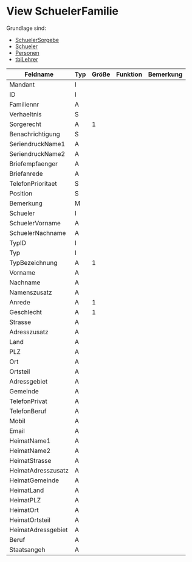# View SchuelerFamilie

Grundlage sind:

* [SchuelerSorgebe](https://doc.magellan7-toolbox.stueber.de/datenstruktur/tabellen/SchuelerSorgebe/)
* [Schueler](https://doc.magellan7-toolbox.stueber.de/datenstruktur/tabellen/Schueler/)
* [Personen](https://doc.magellan7-toolbox.stueber.de/datenstruktur/tabellen/Personen/)
* [tblLehrer](https://doc.magellan7-toolbox.stueber.de/datenstruktur/tabellen/tblLehrer/)

Feldname           | Typ | Größe | Funktion | Bemerkung
------------------ | --- | ----- | -------- | ---------
Mandant            | I   |       |          |  
ID                 | I   |       |          |  
Familiennr         | A   |       |          |  
Verhaeltnis        | S   |       |          |  
Sorgerecht         | A   | 1     |          |  
Benachrichtigung   | S   |       |          |  
SeriendruckName1   | A   |       |          |  
SeriendruckName2   | A   |       |          |  
Briefempfaenger    | A   |       |          |  
Briefanrede        | A   |       |          |  
TelefonPrioritaet  | S   |       |          |  
Position           | S   |       |          |  
Bemerkung          | M   |       |          |  
Schueler           | I   |       |          |  
SchuelerVorname    | A   |       |          |  
SchuelerNachname   | A   |       |          |  
TypID              | I   |       |          |  
Typ                | I   |       |          |  
TypBezeichnung     | A   | 1     |          |  
Vorname            | A   |       |          |  
Nachname           | A   |       |          |  
Namenszusatz       | A   |       |          |  
Anrede             | A   | 1     |          |  
Geschlecht         | A   | 1     |          |
Strasse            | A   |       |          |  
Adresszusatz       | A   |       |          |  
Land               | A   |       |          |  
PLZ                | A   |       |          |  
Ort                | A   |       |          |  
Ortsteil           | A   |       |          |  
Adressgebiet       | A   |       |          |  
Gemeinde           | A   |       |          |  
TelefonPrivat      | A   |       |          |  
TelefonBeruf       | A   |       |          |  
Mobil              | A   |       |          |  
Email              | A   |       |          |  
HeimatName1        | A   |       |          |  
HeimatName2        | A   |       |          |  
HeimatStrasse      | A   |       |          |  
HeimatAdresszusatz | A   |       |          |  
HeimatGemeinde     | A   |       |          |  
HeimatLand         | A   |       |          |  
HeimatPLZ          | A   |       |          |  
HeimatOrt          | A   |       |          |  
HeimatOrtsteil     | A   |       |          |  
HeimatAdressgebiet | A   |       |          |  
Beruf              | A   |       |          |  
Staatsangeh        | A   |       |          |
